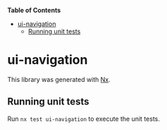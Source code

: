 <!-- START doctoc generated TOC please keep comment here to allow auto update -->
<!-- DON'T EDIT THIS SECTION, INSTEAD RE-RUN doctoc TO UPDATE -->
**Table of Contents**

- [ui-navigation](#ui-navigation)
  - [Running unit tests](#running-unit-tests)

<!-- END doctoc generated TOC please keep comment here to allow auto update -->

# ui-navigation

This library was generated with [Nx](https://nx.dev).


## Running unit tests

Run `nx test ui-navigation` to execute the unit tests.

